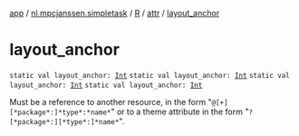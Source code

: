 [app](../../../index.md) / [nl.mpcjanssen.simpletask](../../index.md) / [R](../index.md) / [attr](index.md) / [layout_anchor](.)

# layout_anchor

`static val layout_anchor: `[`Int`](https://kotlinlang.org/api/latest/jvm/stdlib/kotlin/-int/index.html)
`static val layout_anchor: `[`Int`](https://kotlinlang.org/api/latest/jvm/stdlib/kotlin/-int/index.html)
`static val layout_anchor: `[`Int`](https://kotlinlang.org/api/latest/jvm/stdlib/kotlin/-int/index.html)
`static val layout_anchor: `[`Int`](https://kotlinlang.org/api/latest/jvm/stdlib/kotlin/-int/index.html)

Must be a reference to another resource, in the form "`@[+][*package*:]*type*:*name*`" or to a theme attribute in the form "`?[*package*:][*type*:]*name*`".

